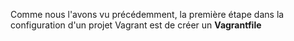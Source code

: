 Comme nous l'avons vu précédemment, la première étape dans la configuration d'un projet Vagrant est de créer un **Vagrantfile**


